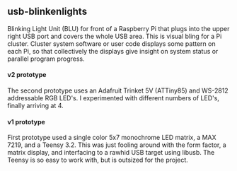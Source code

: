 ## usb-blinkenlights

Blinking Light Unit (BLU) for front of a Raspberry Pi that plugs into the
upper right USB port and covers the whole USB area.  This is visual bling
for a Pi cluster.  Cluster system software or user code displays some
pattern on each Pi, so that collectively the displays give insight on
system status or parallel program progress.

#### v2 prototype

The second prototype uses an Adafruit Trinket 5V (ATTiny85) and
WS-2812 addressable RGB LED's.  I experimented with different numbers
of LED's, finally arriving at 4.

#### v1 prototype

First prototype used a single color 5x7 monochrome LED matrix, a MAX 7219,
and a Teensy 3.2.  This was just fooling around with the form factor,
a matrix display, and interfacing to a rawhid USB target using libusb.
The Teensy is so easy to work with, but is outsized for the project.
